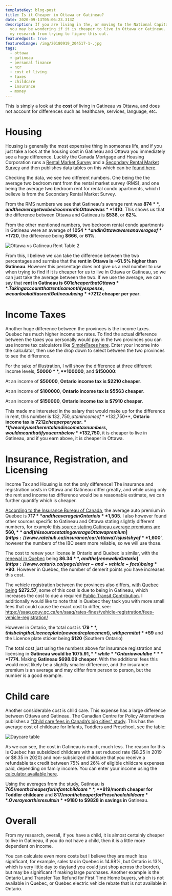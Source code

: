 ```yaml
---
templateKey: blog-post
title: Is it Cheaper in Ottawa or Gatineau?
date: 2020-09-13T05:06:23.313Z
description: If you are living in the, or moving to the National Capital Region,
  you may be wondering if it is cheaper to live in Ottawa or Gatineau. Here is
  my research from trying to figure this out.
featuredpost: true
featuredimage: /img/20180919_204517-1-.jpg
tags:
  - ottawa
  - gatineau
  - personal finance
  - ncr
  - cost of living
  - taxes
  - childcare
  - insurance
  - money
---
```

This is simply a look at the **cost** of living in Gatineau vs Ottawa, and does not account for differences such as healthcare, services, language, etc.

# Housing

Housing is generally the most expensive thing in someones life, and if you just take a look at the housing cost in Gatineau and Ottawa you immediately see a huge difference. Luckily the Canada Mortgage and Housing Corporation runs a [Rental Market Survey](https://www03.cmhc-schl.gc.ca/hmip-pimh/en/TableMapChart/RmsMethodology) and a [Secondary Rental Market Survey](https://www03.cmhc-schl.gc.ca/hmip-pimh/en/TableMapChart/SrmsMethodology) and then publishes data tables on this which can be [found here](https://www.cmhc-schl.gc.ca/en/data-and-research/data-tables/rental-market-report-data-tables). 

Checking the data, we see two different numbers. One being the the average two bedroom rent from the rental market survey (RMS), and one being the average two bedroom rent for rental condo apartments, which I believe is from the Secondary Rental Market Survey.

From the RMS numbers we see that Gatineau's average rent was **$874**, and the average two bedroom rent in Ottawa was **$1410**. This shows us that the difference between Ottawa and Gatineau is **$536**, or **62%**.

From the other mentioned numbers, two bedroom rental condo apartments in Gatineau were an average of **$1054** and in Ottawa were an average of **$1720**, the difference being **$666**, or **61%**. 

![Ottawa vs Gatineau Rent Table 2](/img/table2ottawagatineau2019.png "Ottawa vs Gatineau Rent Table 2")

From this, I believe we can take the difference between the two percentages and surmise that the **rent in Ottawa is ~61.5% higher than Gatineau**. However this percentage does not give us a real number to use when trying to find if it is cheaper for us to live in Ottawa or Gatineau, so we can just take the average between the two. If we use the average, we can say that **rent in Gatineau is** **$601 cheaper that Ottawa**. Taking account that rent is a monthly expense, we can look at it as rent Gatineau being **$7212 cheaper per year**.

# Income Taxes

Another huge difference between the provinces is the income taxes. Quebec has much higher income tax rates. To find the actual difference between the taxes you personally would pay in the two provinces you can use income tax calculators like [SimpleTaxes here](https://simpletax.ca/calculator). Enter your income into the calculator, then use the drop down to select between the two provinces to see the difference.

For the sake of illustration, I will show the difference at three different income levels, **$50000**, **$100000**, and **$150000**:

At an income of **$50000**, **Ontario income tax is $2210 cheaper**.

At an income of **$100000**, **Ontario income tax is $5563 cheaper**.

At an income of **$150000**, **Ontario income tax is $7910 cheaper**.

This made me interested in the salary that would make up for the difference in rent, this number is $132,750, at an income of **$132,750**, **Ontario income tax is** **$7212 cheaper per year.** If we only use the rental and income tax numbers, would mean that if you earn below **$132,750**, it is cheaper to live in Gatineau, and if you earn above, it is cheaper in Ottawa.

# Insurance, Registration, and Licensing

Income Tax and Housing is not the only difference! The insurance and registration costs in Ottawa and Gatineau differ greatly, and while using only the rent and income tax difference would be a reasonable estimate, we can further quantify which is cheaper.

[According to the Insurance Bureau of Canada](http://www.ibc.ca/bc/resources/media-centre/media-releases/bc-drivers-continue-to-pay-the-highest-auto-insurance-premiums-in-canada), the average auto premium in Quebec is **$717** and the average in Ontario is **$1,505**. I also however found other sources specific to Gatineau and Ottawa stating slightly different numbers, for example [this source stating Gatineau average premiums are](https://www.ratelab.ca/insurance/car/quebec/) **$560,** and [this source stating average Ottawa premium](https://www.ratehub.ca/insurance/car/ottawa) 'is just shy of **$1,600**', however the numbers of the IBC seem more reliable, so we will use those.

The cost to renew your license in Ontario and Quebec is similar, with the [renewal in Quebec](https://saaq.gouv.qc.ca/en/saaq/rates-fines/drivers-licence/cost-renewing-licence/) being **$86.34**, and the [renewal in Ontario](https://www.ontario.ca/page/driver-and-vehicle-fees) being **$90**. However in Quebec, the number of demerit points you have increases this cost.	

The vehicle registration between the provinces also differs, [with Quebec being](https://saaq.gouv.qc.ca/en/saaq/rates-fines/vehicle-registration/cost-registration-renewal/passenger-vehicles/) **$272.57**, some of this cost is due to being in Gatineau, which increases the cost to due a required [Public Transit Contribution](https://saaq.gouv.qc.ca/en/saaq/rates-fines/vehicle-registration/cost-registration-renewal/passenger-vehicles/contribution-public-transit/). I additionally would like to note that in Quebec they tack you with more small fees that could cause the exact cost to differ, see: <https://saaq.gouv.qc.ca/en/saaq/rates-fines/vehicle-registration/fees-vehicle-registration/>

However in Ontario, the total cost is **$179**, this being the Licence plate (new and replacement), with permit at **$59** and the Licence plate sticker being **$120** (Southern Ontario)

The total cost just using the numbers above for insurance registration and licensing in **Gatineau would be $1075.91,** while **Ontario would be** **$1774.** Making **Gatineau $698.09 cheaper**. With the additional fees this would most likely be a slightly smaller difference, and the insurance premium is an average and may differ from person to person, but the number is a good example.

# Child care

Another considerable cost is child care. This expense has a large difference between Ottawa and Gatineau. The Canadian Centre for Policy Alternatives publishes a ["Child care fees in Canada’s big cities" study](https://www.policyalternatives.ca/newsroom/news-releases/study-reveals-highest-and-lowest-child-care-fees-canadian-cities-2018). This has the average cost of childcare for Infants, Toddlers and Preschool, see the table:

![Daycare table](/img/daycaredatagatineauottawa.png "Daycare table")

As we can see, the cost in Gatineau is much, much less. The reason for this is Quebec has subsidized childcare with a set reduced rate ($8.25 in 2019 or $8.35 in 2020) and non-subsidized childcare that you receive a refundable tax credit between 75% and 26% of eligible childcare expenses paid, depending on family income. You can enter your income using the [calculator available here](http://www.budget.finances.gouv.qc.ca/budget/outils/garde_en.asp).

Using the averages from the study, Gatineau is **$765/month cheaper for Infant childcare**, **$819/month cheaper for Toddler childcare** and **$817/month cheaper for Preschool childcare**. Over a year this results in **$9180 to $9828 in savings in** Gatineau.

# [](https://www.cmhc-schl.gc.ca/en/data-and-research/data-tables/rental-market-report-data-tables)Overall

From my research, overall, if you have a child, it is almost certainly cheaper to live in Gatineau, if you do not have a child, then it is a little more dependent on income. 

You can calculate even more costs but I believe they are much less significant, for example, sales tax in Quebec is 14.98%, but Ontario is 13%, which is very little day to day(and you could just shop across the border), but may be significant if making large purchases. Another example is the Ontario Land Transfer Tax Refund for First Time Home buyers, which is not available in Quebec, or Quebec electric vehicle rebate that is not available in Ontario.